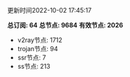 更新时间2022-10-02 17:45:17

**总订阅: 64**
**总节点: 9684**
**有效节点: 2026**
- v2ray节点: 1712
- trojan节点: 94
- ssr节点: 7
- ss节点: 213
